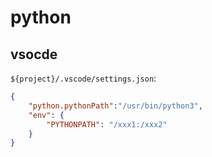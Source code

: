 # python
## vsocde
`${project}/.vscode/settings.json`:
```json
{
	"python.pythonPath":"/usr/bin/python3",
	"env": {
		"PYTHONPATH": "/xxx1:/xxx2"
	}
}
```